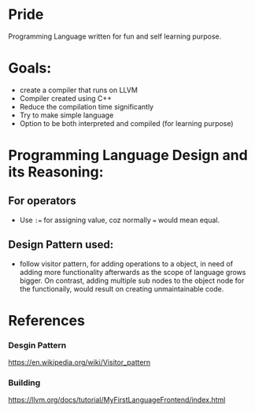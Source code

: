 # Pride
Programming Language written for fun and self learning purpose.

# Goals:
- create a compiler that runs on LLVM
- Compiler created using C++
- Reduce the compilation time significantly
- Try to make simple language
- Option to be both interpreted and compiled (for learning purpose)

# Programming Language Design and its Reasoning:
## For operators
- Use ```:=``` for assigning value, coz normally ```=``` would mean equal.

## Design Pattern used:
- follow visitor pattern, for adding operations to a object, in need of adding more functionality afterwards as the scope of language grows bigger. On contrast, adding multiple sub nodes to the object node for the functionaily, would result on creating unmaintainable code. 



# References
### Desgin Pattern
https://en.wikipedia.org/wiki/Visitor_pattern

### Building 
https://llvm.org/docs/tutorial/MyFirstLanguageFrontend/index.html
